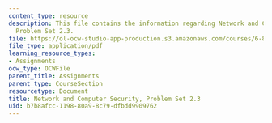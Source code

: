 ```yaml
---
content_type: resource
description: This file contains the information regarding Network and Computer Security,
  Problem Set 2.3.
file: https://ol-ocw-studio-app-production.s3.amazonaws.com/courses/6-857-network-and-computer-security-spring-2014/b7b8afcc119880a98c79dfbdd9909762_MIT6_857S14_2.3.pdf
file_type: application/pdf
learning_resource_types:
- Assignments
ocw_type: OCWFile
parent_title: Assignments
parent_type: CourseSection
resourcetype: Document
title: Network and Computer Security, Problem Set 2.3
uid: b7b8afcc-1198-80a9-8c79-dfbdd9909762
---
```

